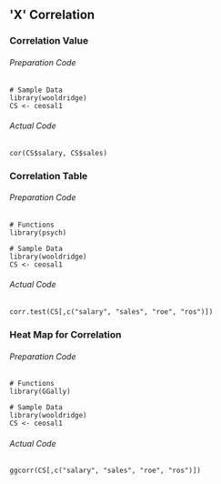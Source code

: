 ## 'X' Correlation
### Correlation Value
###### Preparation Code
```
# Sample Data
library(wooldridge)
CS <- ceosal1
```
###### Actual Code
```
cor(CS$salary, CS$sales)
```
### Correlation Table
###### Preparation Code
```
# Functions
library(psych)

# Sample Data
library(wooldridge)
CS <- ceosal1
```
###### Actual Code
```
corr.test(CS[,c("salary", "sales", "roe", "ros")])
```
### Heat Map for Correlation
###### Preparation Code
```
# Functions
library(GGally)

# Sample Data
library(wooldridge)
CS <- ceosal1
```
###### Actual Code
```
ggcorr(CS[,c("salary", "sales", "roe", "ros")])
```
